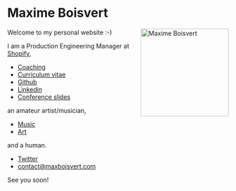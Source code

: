 # Maxime Boisvert

<img align="right" title='Maxime Boisvert' width='200' src="https://secure.gravatar.com/avatar/ca2a7964ce3cdb3c8271a8ccbb8fea6c.png?s=400">

Welcome to my personal website :-)

I am a Production Engineering Manager at [Shopify](https://www.shopify.com/),

- [Coaching](/coaching-vitae)
- [Curriculum vitae](/curriculum-vitae)
- [Github](https://github.com/maxboisvert)
- [Linkedin](https://ca.linkedin.com/in/maxboisvert)
- [Conference slides](https://github.com/maxboisvert?tab=repositories&q=conference&type=source)

an amateur artist/musician,

- [Music](https://maxboisvert.bandcamp.com/album/le-retour)
- [Art](http://maxboisvert.deviantart.com/)

and a human.

- [Twitter](https://twitter.com/maxboisvert)
- [contact@maxboisvert.com](mailto:contact@maxboisvert.com)

See you soon!
